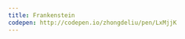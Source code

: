 ```yaml
---
title: Frankenstein                      
codepen: http://codepen.io/zhongdeliu/pen/LxMjjK 
---
```


